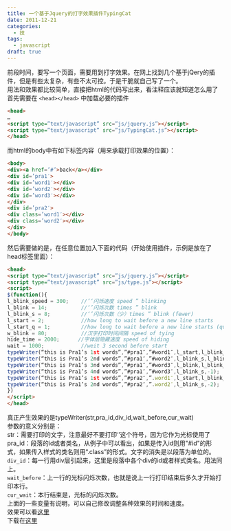 ```yaml
---
title: 一个基于Jquery的打字效果插件TypingCat
date: 2011-12-21
categories:
  - 技
tags:
  - javascript
draft: true
---
```


前段时间，要写一个页面，需要用到打字效果。在网上找到几个基于jQery的插件，但是有些太复杂，有些不太可控。于是干脆就自己写了一个。  
用法和效果都比较简单，直接把html的代码写出来，看注释应该就知道怎么用了首先需要在 `<head></head>` 中加载必要的插件

```html
<head>
…
<script type=”text/javascript” src=”js/jquery.js”></script>
<script type=”text/javascript” src=”js/TypingCat.js”></script>
</head>
```

而html的body中有如下标签内容（用来承载打印效果的位置）：

```html
<body>
<div><a href=’#’>back</a></div>
<div id=’pra1′>
<div id=’word1′></div>
<div id=’word2′></div>
<div id=’word3′></div>
</div>
<div id=’pra2′>
<div class=’word1′></div>
<div class=’word2′></div>
</div>
</body>
```

然后需要做的是，在任意位置加入下面的代码（开始使用插件，示例是放在了head标签里面）：

```html
<head>
<script type=”text/javascript” src=”js/jquery.js”></script>
<script type=”text/javascript” src=”js/type.js”></script>
<script>
$(function(){
l_blink_speed = 300;    //’‘闪烁速度 speed ” blinking
l_blink = 14;           //‘’闪烁次数 times ” blink
l_blink_s = 8;          //‘’闪烁次数（少）times ” blink (fewer)
l_start = 2;            //how long to wait before a new line starts
l_start_q = 1;          //how long to wait before a new line starts (quick)
w_blink = 80;           //汉字打印时间间隔 speed of tying
hide_time = 2000;      //字体层隐藏速度 speed of hiding
wait = 1000;            //weit 3 second before start
typeWriter(“this is Pra1’s 1st words”,”#pra1″,”#word1″,l_start,l_blink_s);
typeWriter(“this is Pra1’s 2nd words”,”#pra1″,”#word2″,l_blink_s,l_blink);
typeWriter(“this is Pra1’s 3nd words”,”#pra1″,”#word3″,l_blink,l_blink_s);
typeWriter(“this is Pra1’s 4nd words”,”#pra1″,”#word3″,l_blink_s,-1);   //retype in the same div. -1 means this pragraph  will disappear after finishing typing
typeWriter(“this is Pra1’s 1st words”,”#pra2″,”.word1″,l_start,l_blink_s);
typeWriter(“this is Pra1’s 2nd words”,”#pra2″,”.word2″,l_blink_s,-2);   //-2 means this pragraph will not disappear and ” will blink without stop
})
</script>
</head>
```

真正产生效果的是typeWriter(str,pra\_id,div\_id,wait\_before,cur\_wait)  
参数的意义分别是：  
str：需要打印的文字，注意最好不要打印‘’这个符号，因为它作为光标使用了  
pra\_id：段落的id或者类名，从例子中可以看出，如果是传入id则用"#id"的形式，如果传入样式的类名则用“.class”的形式。文字的消失是以段落为单位的。  
`div_id`：每一行用div层引起来，这里是段落中各个div的id或者样式类名。用法同上。  
`wait_before`：上一行的光标闪烁次数，也就是说上一行打印结束后多久才开始打印本行。  
`cur_wait`：本行结束是，光标的闪烁次数。  
上面的一些变量有说明，可以自己修改调整各种效果的时间和速度。  
效果可以看[这里](http://catbaron.tk/TypingCat/example.html)  
下载在[这里](http://catbaron.tk/TypingCat/js/TypingCat.js)
